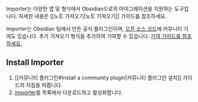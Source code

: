 Importer는 다양한 앱 및 형식에서 Obsidian으로의 마이그레이션을 지원하는 도구입니다. 자세한 내용은 [[노트 가져오기|노트 가져오기]] 가이드를 참조하세요.

Importer는 Obsidian 팀에서 만든 공식 플러그인이며, [오픈 소스 코드](https://github.com/obsidianmd/obsidian-importer)에 커뮤니티 기여도 있습니다. 추가 가져오기 형식을 추가하여 기여할 수 있습니다. [기여 가이드를 참조하세요.](https://github.com/obsidianmd/obsidian-importer/blob/master/CONTRIBUTING.md)

## Install Importer

1. [[커뮤니티 플러그인#Install a community plugin|커뮤니티 플러그인 설치]] 가이드의 지침을 따릅니다.
2. [Importer](obsidian://show-plugin?id=obsidian-importer)를 목록에서 다운로드하고 활성화합니다.
